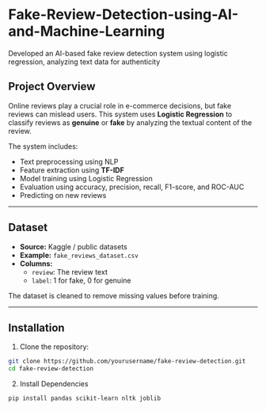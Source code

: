 # Fake-Review-Detection-using-AI-and-Machine-Learning
Developed an AI-based fake review detection system using logistic regression, analyzing text data for authenticity

## Project Overview

Online reviews play a crucial role in e-commerce decisions, but fake reviews can mislead users. This system uses **Logistic Regression** to classify reviews as **genuine** or **fake** by analyzing the textual content of the review.

The system includes:

- Text preprocessing using NLP
- Feature extraction using **TF-IDF**
- Model training using Logistic Regression
- Evaluation using accuracy, precision, recall, F1-score, and ROC-AUC
- Predicting on new reviews

---

## Dataset

- **Source:** Kaggle / public datasets  
- **Example:** `fake_reviews_dataset.csv`  
- **Columns:**
  - `review`: The review text
  - `label`: 1 for fake, 0 for genuine  

The dataset is cleaned to remove missing values before training.

---
## Installation

1. Clone the repository:
```bash
git clone https://github.com/yourusername/fake-review-detection.git
cd fake-review-detection
```

2. Install Dependencies
 ```bash
pip install pandas scikit-learn nltk joblib
```

